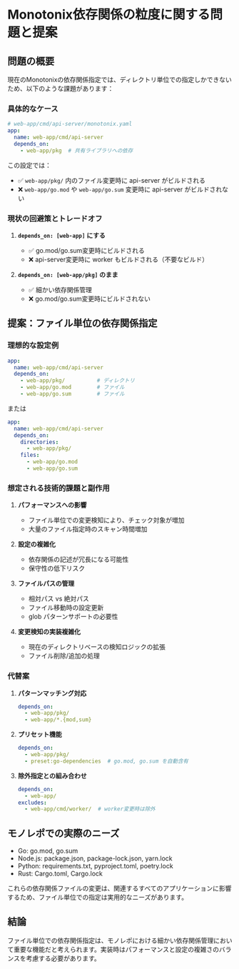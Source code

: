 # Monotonix依存関係の粒度に関する問題と提案

## 問題の概要

現在のMonotonixの依存関係指定では、ディレクトリ単位での指定しかできないため、以下のような課題があります：

### 具体的なケース

```yaml
# web-app/cmd/api-server/monotonix.yaml
app:
  name: web-app/cmd/api-server
  depends_on:
    - web-app/pkg  # 共有ライブラリへの依存
```

この設定では：
- ✅ `web-app/pkg/` 内のファイル変更時に api-server がビルドされる
- ❌ `web-app/go.mod` や `web-app/go.sum` 変更時に api-server がビルドされない

### 現状の回避策とトレードオフ

1. **`depends_on: [web-app]` にする**
   - ✅ go.mod/go.sum変更時にビルドされる
   - ❌ api-server変更時に worker もビルドされる（不要なビルド）

2. **`depends_on: [web-app/pkg]` のまま**
   - ✅ 細かい依存関係管理
   - ❌ go.mod/go.sum変更時にビルドされない

## 提案：ファイル単位の依存関係指定

### 理想的な設定例

```yaml
app:
  name: web-app/cmd/api-server
  depends_on:
    - web-app/pkg/          # ディレクトリ
    - web-app/go.mod        # ファイル
    - web-app/go.sum        # ファイル
```

または

```yaml
app:
  name: web-app/cmd/api-server
  depends_on:
    directories:
      - web-app/pkg/
    files:
      - web-app/go.mod
      - web-app/go.sum
```

### 想定される技術的課題と副作用

1. **パフォーマンスへの影響**
   - ファイル単位での変更検知により、チェック対象が増加
   - 大量のファイル指定時のスキャン時間増加

2. **設定の複雑化**
   - 依存関係の記述が冗長になる可能性
   - 保守性の低下リスク

3. **ファイルパスの管理**
   - 相対パス vs 絶対パス
   - ファイル移動時の設定更新
   - glob パターンサポートの必要性

4. **変更検知の実装複雑化**
   - 現在のディレクトリベースの検知ロジックの拡張
   - ファイル削除/追加の処理

### 代替案

1. **パターンマッチング対応**
   ```yaml
   depends_on:
     - web-app/pkg/
     - web-app/*.{mod,sum}
   ```

2. **プリセット機能**
   ```yaml
   depends_on:
     - web-app/pkg/
     - preset:go-dependencies  # go.mod, go.sum を自動含有
   ```

3. **除外指定との組み合わせ**
   ```yaml
   depends_on:
     - web-app/
   excludes:
     - web-app/cmd/worker/  # worker変更時は除外
   ```

## モノレポでの実際のニーズ

- Go: go.mod, go.sum
- Node.js: package.json, package-lock.json, yarn.lock
- Python: requirements.txt, pyproject.toml, poetry.lock
- Rust: Cargo.toml, Cargo.lock

これらの依存関係ファイルの変更は、関連するすべてのアプリケーションに影響するため、ファイル単位での指定は実用的なニーズがあります。

## 結論

ファイル単位での依存関係指定は、モノレポにおける細かい依存関係管理において重要な機能だと考えられます。実装時はパフォーマンスと設定の複雑さのバランスを考慮する必要があります。